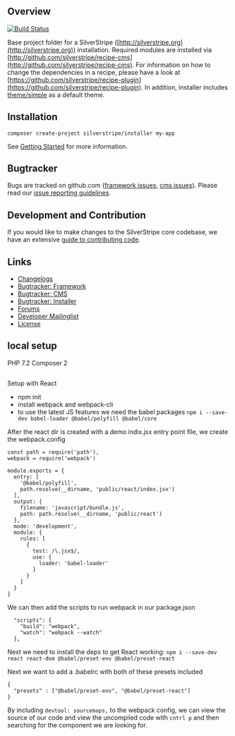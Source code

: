 ## Overview

[![Build Status](https://api.travis-ci.com/silverstripe/silverstripe-installer.svg?branch=4)](https://travis-ci.com/silverstripe/silverstripe-installer)

Base project folder for a SilverStripe ([http://silverstripe.org](http://silverstripe.org)) installation. Required modules are installed via [http://github.com/silverstripe/recipe-cms](http://github.com/silverstripe/recipe-cms). For information on how to change the dependencies in a recipe, please have a look at [https://github.com/silverstripe/recipe-plugin](https://github.com/silverstripe/recipe-plugin). In addition, installer includes [theme/simple](https://github.com/silverstripe-themes/silverstripe-simple) as a default theme.

## Installation ##

`composer create-project silverstripe/installer my-app`

See [Getting Started](https://docs.silverstripe.org/en/4/getting_started/) for more information.

## Bugtracker ##

Bugs are tracked on github.com ([framework issues](https://github.com/silverstripe/silverstripe-framework/issues),
[cms issues](https://github.com/silverstripe/silverstripe-cms/issues)).
Please read our [issue reporting guidelines](https://docs.silverstripe.org/en/4/contributing/issues_and_bugs/).

## Development and Contribution ##

If you would like to make changes to the SilverStripe core codebase, we have an extensive [guide to contributing code](https://docs.silverstripe.org/en/4/contributing/code/).

## Links ##

 * [Changelogs](https://docs.silverstripe.org/en/4/changelogs/)
 * [Bugtracker: Framework](https://github.com/silverstripe/silverstripe-framework/issues)
 * [Bugtracker: CMS](https://github.com/silverstripe/silverstripe-cms/issues)
 * [Bugtracker: Installer](https://github.com/silverstripe/silverstripe-installer/issues)
 * [Forums](http://silverstripe.org/forums)
 * [Developer Mailinglist](https://groups.google.com/forum/#!forum/silverstripe-dev)
 * [License](./LICENSE)


## local setup

PHP 7.2
Composer 2

## 
Setup with React
- npm init
- install webpack and webpack-cli
- to use the latest JS features we need the babel packages `npm i --save-dev babel-loader @babel/polyfill @babel/core`

After the react dir is created with a demo indix.jsx entry point file, we create the webpack.config
```
const path = require('path'),
webpack = require('webpack')

module.exports = {
  entry: [
    '@babel/polyfill',
    path.resolve(__dirname, 'public/react/index.jsx')
  ],
  output: {
    filename: 'javascript/bundle.js',
    path: path.resolve(__dirname, 'public/react')
  },
  mode: 'development',
  module: {
    rules: [
      {
        test: /\.jsx$/,
        use: {
          loader: 'babel-loader'
        }
      }
    ]
  }
}
```

We can then add the scripts to run webpack in our package.json
```
  "scripts": {
    "build": "webpack",
    "watch": "webpack --watch"
  },
```

Next we need to install the deps to get React working:
`npm i --save-dev react react-dom @babel/preset-env @babel/preset-react`

Next we want to add a .babelrc with both of these presets included
```
{
  "presets" : ["@babel/preset-env", "@babel/preset-react"]
}
```

By including `devtool: sourcemaps,` to the webpack config, we can view the source of our code and view the uncompiled code with `cntrl p` and then searching for the component we are looking for.